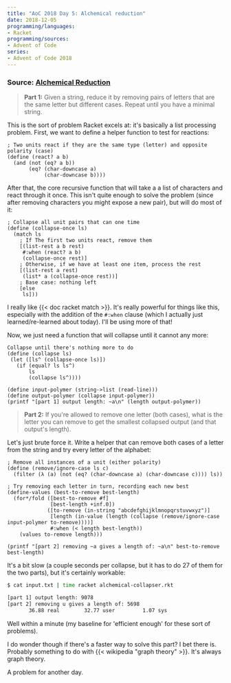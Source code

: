 ```yaml
---
title: "AoC 2018 Day 5: Alchemical reduction"
date: 2018-12-05
programming/languages:
- Racket
programming/sources:
- Advent of Code
series:
- Advent of Code 2018
---
```

### Source: [Alchemical Reduction](https://adventofcode.com/2018/day/5)

> **Part 1:** Given a string, reduce it by removing pairs of letters that are the same letter but different cases. Repeat until you have a minimal string.

<!--more-->

This is the sort of problem Racket excels at: it's basically a list processing problem. First, we want to define a helper function to test for reactions:

```racket
; Two units react if they are the same type (letter) and opposite polarity (case)
(define (react? a b)
  (and (not (eq? a b))
       (eq? (char-downcase a)
            (char-downcase b))))
```

After that, the core recursive function that will take a a list of characters and react through it once. This isn't quite enough to solve the problem (since after removing characters you might expose a new pair), but will do most of it:

```racket
; Collapse all unit pairs that can one time
(define (collapse-once ls)
  (match ls
    ; If The first two units react, remove them
    [(list-rest a b rest)
     #:when (react? a b)
     (collapse-once rest)]
    ; Otherwise, if we have at least one item, process the rest
    [(list-rest a rest)
     (list* a (collapse-once rest))]
    ; Base case: nothing left
    [else
     ls]))
```

I really like {{< doc racket match >}}. It's really powerful for things like this, especially with the addition of the `#:when` clause (which I actually just learned/re-learned about today). I'll be using more of that!

Now, we just need a function that will collapse until it cannot any more:

```racket
Collapse until there's nothing more to do
(define (collapse ls)
 (let ([ls^ (collapse-once ls)])
   (if (equal? ls ls^)
       ls
       (collapse ls^))))

(define input-polymer (string->list (read-line)))
(define output-polymer (collapse input-polymer))
(printf "[part 1] output length: ~a\n" (length output-polymer))
```

> **Part 2:** If you're allowed to remove one letter (both cases), what is the letter you can remove to get the smallest collapsed output (and that output's length).

Let's just brute force it. Write a helper that can remove both cases of a letter from the string and try every letter of the alphabet:

```racket
; Remove all instances of a unit (either polarity)
(define (remove/ignore-case ls c)
  (filter (λ (a) (not (eq? (char-downcase a) (char-downcase c)))) ls))

; Try removing each letter in turn, recording each new best
(define-values (best-to-remove best-length)
  (for*/fold ([best-to-remove #f]
              [best-length +inf.0])
             ([to-remove (in-string "abcdefghijklmnopqrstuvwxyz")]
              [length (in-value (length (collapse (remove/ignore-case input-polymer to-remove))))]
              #:when (< length best-length))
    (values to-remove length)))

(printf "[part 2] removing ~a gives a length of: ~a\n" best-to-remove best-length)
```

It's a bit slow (a couple seconds per collapse, but it has to do 27 of them for the two parts), but it's certainly workable:

```bash
$ cat input.txt | time racket alchemical-collapser.rkt

[part 1] output length: 9078
[part 2] removing u gives a length of: 5698
       36.88 real        32.77 user         1.07 sys
```

Well within a minute (my baseline for 'efficient enough' for these sort of problems).

I do wonder though if there's a faster way to solve this part? I bet there is. Probably something to do with {{< wikipedia "graph theory" >}}. It's always graph theory.

A problem for another day.
